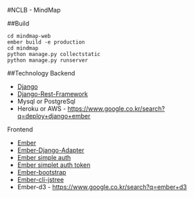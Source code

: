 #NCLB - MindMap

##Build

    cd mindmap-web
    ember build -e production
    cd mindmap
    python manage.py collectstatic
    python manage.py runserver


##Technology
Backend
- [Django](https://www.djangoproject.com/)
- [Django-Rest-Framework](http://www.django-rest-framework.org/)
- Mysql or PostgreSql
- Heroku or AWS - <https://www.google.co.kr/search?q=deploy+django+ember>

Frontend
- [Ember](http://emberjs.com/)
- [Ember-Django-Adapter](http://dustinfarris.com/ember-django-adapter/)
- [Ember simple auth](https://github.com/simplabs/ember-simple-auth)
- [Ember simplet auth token](https://github.com/jpadilla/ember-simple-auth-token)
- [Ember-bootstrap](http://kaliber5.github.io/ember-bootstrap/)
- [Ember-cli-jstree](https://github.com/ritesh83/ember-cli-jstree)
- Ember-d3 - <https://www.google.co.kr/search?q=ember+d3>

